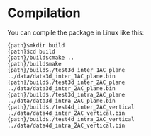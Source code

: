 # Compilation

You can compile the package in Linux like this:

    {path}$mkdir build
    {path}$cd build
    {path}/build$cmake ..
    {path}/build$make
    {path}/build$./test3d_inter_1AC_plane ../data/data3d_inter_1AC_plane.bin
    {path}/build$./test3d_inter_2AC_plane ../data/data3d_inter_2AC_plane.bin
    {path}/build$./test3d_intra_2AC_plane ../data/data3d_intra_2AC_plane.bin
    {path}/build$./test4d_inter_2AC_vertical ../data/data4d_inter_2AC_vertical.bin
    {path}/build$./test4d_intra_2AC_vertical ../data/data4d_intra_2AC_vertical.bin